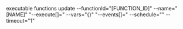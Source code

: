 executable functions update --functionId="[FUNCTION_ID]" --name="[NAME]" "--execute[]=" --vars="{}" "--events[]=" --schedule="" --timeout="1" 